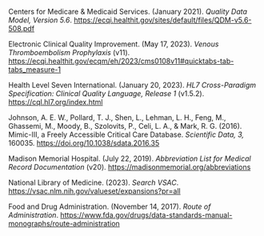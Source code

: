 Centers for Medicare & Medicaid Services. (January 2021). *Quality Data Model, Version 5.6*. https://ecqi.healthit.gov/sites/default/files/QDM-v5.6-508.pdf

Electronic Clinical Quality Improvement. (May 17, 2023). *Venous Thromboembolism Prophylaxis* (v11). https://ecqi.healthit.gov/ecqm/eh/2023/cms0108v11#quicktabs-tab-tabs_measure-1

Health Level Seven International. (January 20, 2023). *HL7 Cross-Paradigm Specification: Clinical Quality Language, Release 1* (v1.5.2). https://cql.hl7.org/index.html

Johnson, A. E. W., Pollard, T. J., Shen, L., Lehman, L. H., Feng, M., Ghassemi, M., Moody, B., Szolovits, P., Celi, L.
A., & Mark, R. G. (2016). Mimic-III, a Freely Accessible Critical Care Database. *Scientific Data, 3,* 160035. https://doi.org/10.1038/sdata.2016.35

Madison Memorial Hospital. (July 22, 2019). *Abbreviation List for Medical Record Documentation* (v20). https://madisonmemorial.org/abbreviations

National Library of Medicine. (2023). *Search VSAC*. https://vsac.nlm.nih.gov/valueset/expansions?pr=all

Food and Drug Administration. (November 14, 2017). *Route of Administration*. https://www.fda.gov/drugs/data-standards-manual-monographs/route-administration
